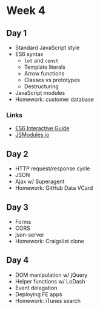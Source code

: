 # Week 4

## Day 1

* Standard JavaScript style
* ES6 syntax
  * `let` and `const`
  * Template literals
  * Arrow functions
  * Classes vs prototypes
  * Destructuring
* JavaScript modules
* Homework: customer database

### Links

* [ES6 Interactive Guide](http://stack.formidable.com/es6-interactive-guide/#/)
* [JSModules.io](http://jsmodules.io/)

## Day 2

* HTTP request/response cycle
* JSON
* Ajax w/ Superagent
* Homework: GitHub Data VCard

## Day 3

* Forms
* CORS
* json-server
* Homework: Craigslist clone

## Day 4

* DOM manipulation w/ jQuery
* Helper functions w/ LoDash
* Event delegation
* Deploying FE apps
* Homework: iTunes search
